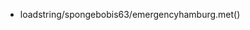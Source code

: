 - loadstring/spongebobis63/emergencyhamburg.met() 

  

<!---
SpongeBobeathisfood/SpongeBobeathisfood is a ✨ special ✨ repository because its `README.md` (this file) appears on your GitHub profile.
You can click the Preview link to take a look at your changes.
--->
